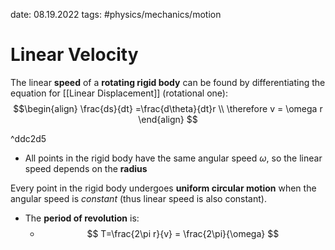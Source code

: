 date: 08.19.2022
tags: #physics/mechanics/motion 
# Linear Velocity
The linear **speed** of a **rotating rigid body** can be found by differentiating the equation for [[Linear Displacement]] (rotational one):
$$\begin{align}
\frac{ds}{dt} =\frac{d\theta}{dt}r \\
\therefore v = \omega r
\end{align}
$$

^ddc2d5
- All points in the rigid body have the same angular speed $\omega$, so the linear speed depends on the **radius**

Every point in the rigid body undergoes **uniform circular motion** when the angular speed is *constant* (thus linear speed is also constant).
- The **period of revolution** is:
	- $$
	T=\frac{2\pi r}{v} = \frac{2\pi}{\omega}
	  $$
